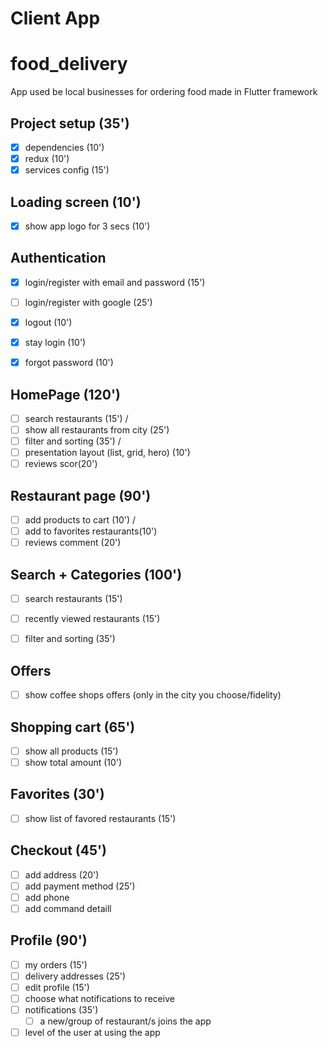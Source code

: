 # Client App

# food_delivery
 App used be local businesses for ordering food made in Flutter framework 

## Project setup (35')
* [x] dependencies (10')
* [x] redux (10')
* [x] services config (15')

## Loading screen (10')
* [x] show app logo for 3 secs (10')

## Authentication
* [x] login/register with email and password (15')
* [ ] login/register with google (25')
* [x] logout (10')
* [x] stay login (10')
* [x] forgot password (10')


## HomePage (120')
* [ ] search restaurants (15') /
* [ ] show all restaurants from city (25')
* [ ] filter and sorting (35') /
* [ ] presentation layout (list, grid, hero) (10')
* [ ] reviews scor(20')

## Restaurant page (90')
* [ ] add products to cart (10') /
* [ ] add to favorites restaurants(10')
* [ ] reviews comment (20')

## Search + Categories (100')
* [ ] search restaurants (15')
* [ ] recently viewed restaurants (15')
* [ ] filter and sorting (35')


## Offers
* [ ] show coffee shops offers (only in the city you choose/fidelity) 


## Shopping cart (65')
* [ ] show all products (15')
* [ ] show total amount (10')

## Favorites (30')
* [ ] show list of favored restaurants (15')

## Checkout (45')
* [ ] add address (20')
* [ ] add payment method (25')
* [ ] add phone
* [ ] add command detaill

## Profile (90')
* [ ] my orders (15')
* [ ] delivery addresses (25')
* [ ] edit profile (15')
* [ ] choose what notifications to receive
* [ ] notifications (35')
    * [ ] a new/group of restaurant/s joins the app
* [ ] level of the user at using the app